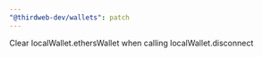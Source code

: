 ```yaml
---
"@thirdweb-dev/wallets": patch
---
```


Clear localWallet.ethersWallet when calling localWallet.disconnect
